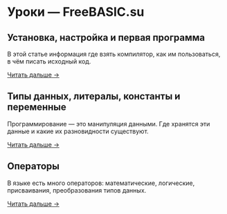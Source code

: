 ﻿# Уроки — FreeBASIC.su

## Установка, настройка и первая программа

В этой статье информация где взять компилятор, как им пользоваться, в чём писать исходный код.

[Читать дальше →](install.xhtml)

## Типы данных, литералы, константы и переменные

Программирование — это манипуляция данными. Где хранятся эти данные и какие их разновидности существуют.

[Читать дальше →](variables.htm)

## Операторы

В языке есть много операторов: математические, логические, присваивания, преобразования типов данных.

[Читать дальше →](operators.xhtml)

<!--
<ul class="contents">
	<li>Выбор вариантов</li>
	<li>Циклы</li>
	<li>Массивы, строки, арифметика указателей и двумерные массивы</li>
		
		<li>Структура программы</li>
		<li>Методы отладки программы</li>
		<li>Работа в графическом режиме</li>
		<li>Анимация</li>
		<li>Случайные и псевдослучайные числа</li>
		
	<li>Структуры</li>
	<li>Управление памятью</li>
	<li>Подпрограммы: процедуры и функции</li>
	<li>Рекурсия</li>
	
	<li>Списки</li>
	<li>Стеки, очереди, деки</li>
	<li>Деревья</li>
</ul>
-->

